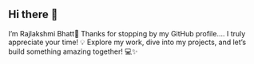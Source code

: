 ## Hi there 👋

I’m Rajlakshmi Bhatt🚀
Thanks for stopping by my GitHub profile.... I truly appreciate your time!
💡 Explore my work, dive into my projects, and let’s build something amazing together! 💻✨
